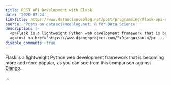 ```yaml
---
title: REST API Development with Flask
date: '2020-07-24'
linkTitle: https://www.datascienceblog.net/post/programming/flask-api-development/
source: 'Posts on datascienceblog.net: R for Data Science'
description: |-
  <p>Flask is a lightweight Python web development framework that is becoming more and more popular, as you can see from this comparison
  against <a href="https://www.djangoproject.com/">Django</a>.</p> ...
disable_comments: true
---
```

<p>Flask is a lightweight Python web development framework that is becoming more and more popular, as you can see from this comparison
against <a href="https://www.djangoproject.com/">Django</a>.</p> ...